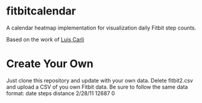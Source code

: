 # fitbitcalendar

A calendar heatmap implementation for visualization daily Fitbit step counts. 

Based on the work of [Luis Carli]((http://luiscarli.com).)

# Create Your Own 
Just clone this repository and update with your own data. Delete fitbit2.csv and upload a CSV of you own Fitbit data. Be sure to follow the same data format: 
date 	steps	distance
2/28/11	12687	0

